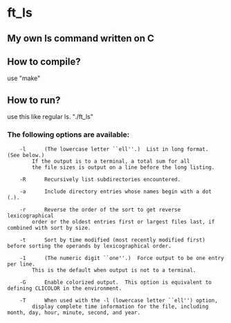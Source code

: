  # ft_ls

## My own ls command written on C

## How to compile? 
 
 use "make"

## How to run?

 use this like regular ls. "./ft_ls"
 
### The following options are available:

        -l      (The lowercase letter ``ell''.)  List in long format.  (See below.)
            If the output is to a terminal, a total sum for all
            the file sizes is output on a line before the long listing.

        -R      Recursively list subdirectories encountered.

        -a      Include directory entries whose names begin with a dot (.).

        -r      Reverse the order of the sort to get reverse lexicographical
            order or the oldest entries first or largest files last, if combined with sort by size.

        -t      Sort by time modified (most recently modified first) before sorting the operands by lexicographical order.

        -1      (The numeric digit ``one''.)  Force output to be one entry per line.
            This is the default when output is not to a terminal.

        -G      Enable colorized output.  This option is equivalent to defining CLICOLOR in the environment.

        -T      When used with the -l (lowercase letter ``ell'') option,
            display complete time information for the file, including month, day, hour, minute, second, and year.


